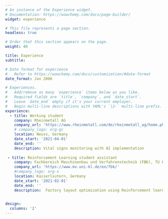 ```yaml
---
# An instance of the Experience widget.
# Documentation: https://wowchemy.com/docs/page-builder/
widget: experience

# This file represents a page section.
headless: true

# Order that this section appears on the page.
weight: 40

title: Experience
subtitle:

# Date format for experience
#   Refer to https://wowchemy.com/docs/customization/#date-format
date_format: Jan 2006

# Experiences.
#   Add/remove as many `experience` items below as you like.
#   Required fields are `title`, `company`, and `date_start`.
#   Leave `date_end` empty if it's your current employer.
#   Begin multi-line descriptions with YAML's `|2-` multi-line prefix.
experience:
  - title: Working student
    company: Rheinmetall AG
    company_url: 'https://www.rheinmetall.com/de/rheinmetall_ag/home.php'
    # company_logo: org-gc
    location: Neuss, Germany
    date_start: '2021-04-01'
    date_end: ''
    description: Vital signs monitoring with AI implementation
    
 - title: Reinforcement Learning student assistant
    company: Fachbereich Maschinenbau und Verfahrenstechnik (FBK), TU Kaiserlsutern
    company_url: 'https://www.mv.uni-kl.de/en/fbk/'
    #company_logo: org-x
    location: Kaiserlsutern, Germany
    date_start: '2021-02-01'
    date_end: ''
    description:  Factory layout optimization using Reinforcement learning

  
design:
  columns: '2'
---
```

